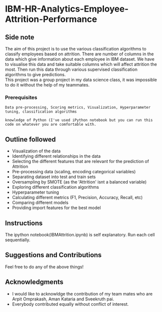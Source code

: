 # IBM-HR-Analytics-Employee-Attrition-Performance




## Side note 
The aim of this project is to use the various classification algorithms to classify employees based on attrition. There are number of columns in the data which give information about each employee in IBM dataset. We have to visualise this data and take suitable columns which will affect attrition the most. Then run this data through various supervised classification algorithms to give predictions.  
This project was a group project in my data science class, it was impossible to do it without the help of my teammates.
### Prerequisites

```
Data pre-processing, Scoring metrics, Visualization, Hyperparameter tuning, classification algorithms
```
```
knowledge of Python (I've used iPython notebook but you can run this code on whatever you are comfortable with.
```
## Outline followed

   * Visualization of the data
   * Identifying different relationships in the data
   * Selecting the different features that are relevant for the prediction of Attrition
   * Pre-processing data (scaling, encoding categorical variables)
   * Separating dataset into test and train sets
   * Oversampling by SMOTE (as the 'Attrition' isnt a balanced variable)
   * Exploring different classification algorithms
   * Hyperparameter tuning
   * Calculating different metrics (F1, Precision, Accuracy, Recall, etc)
   * Comparing different models
   * Providing import features for the best model


## Instructions
The ipython notebook(IBMAttrition.ipynb) is self explanatory. Run each cell sequentially. 



## Suggestions and Contributions
Feel free to do any of the above things!


## Acknowledgments

* I would like to acknowldge the contribution of my team mates who are Arpit Omprakash, Aman Kataria and Sveekruth pai.
* Everybody contributed equally without conflict of interest.





